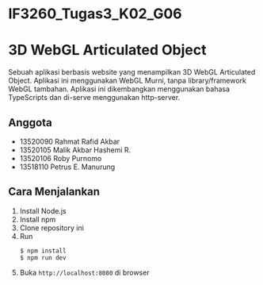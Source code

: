 # IF3260_Tugas3_K02_G06

# 3D WebGL Articulated Object

Sebuah aplikasi berbasis website yang menampilkan 3D WebGL Articulated Object. Aplikasi ini menggunakan WebGL Murni, tanpa library/framework WebGL tambahan. Aplikasi ini dikembangkan menggunakan bahasa TypeScripts dan di-serve menggunakan http-server.

## Anggota

- 13520090 Rahmat Rafid Akbar
- 13520105 Malik Akbar Hashemi R.
- 13520106 Roby Purnomo
- 13518110 Petrus E. Manurung

## Cara Menjalankan

1. Install Node.js
2. Install npm
3. Clone repository ini
4. Run
   ```
   $ npm install
   $ npm run dev
   ```
5. Buka `http://localhost:8080` di browser
